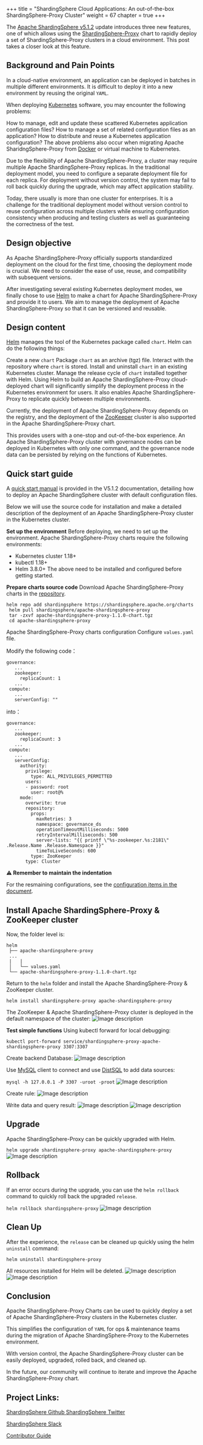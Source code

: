 +++ 
title = "ShardingSphere Cloud Applications: An out-of-the-box ShardingSphere-Proxy Cluster"
weight = 67
chapter = true 
+++

The [Apache ShardingSphere v5.1.2](https://shardingsphere.apache.org/document/5.1.2/en/overview/) update introduces three new features, one of which allows using the [ShardingSphere-Proxy](https://shardingsphere.apache.org/document/current/en/quick-start/shardingsphere-proxy-quick-start/) chart to rapidly deploy a set of ShardingSphere-Proxy clusters in a cloud environment. This post takes a closer look at this feature.

## Background and Pain Points
In a cloud-native environment, an application can be deployed in batches in multiple different environments. It is difficult to deploy it into a new environment by reusing the original `YAML`.

When deploying [Kubernetes](https://kubernetes.io/) software, you may encounter the following problems:

How to manage, edit and update these scattered Kubernetes application configuration files?
How to manage a set of related configuration files as an application?
How to distribute and reuse a Kubernetes application configuration?
The above problems also occur when migrating Apache SharidngSphere-Proxy from [Docker](https://www.docker.com/) or virtual machine to Kubernetes.

Due to the flexibility of Apache ShardingSphere-Proxy, a cluster may require multiple Apache ShardingSphere-Proxy replicas. In the traditional deployment model, you need to configure a separate deployment file for each replica. For deployment without version control, the system may fail to roll back quickly during the upgrade, which may affect application stability.

Today, there usually is more than one cluster for enterprises. It is a challenge for the traditional deployment model without version control to reuse configuration across multiple clusters while ensuring configuration consistency when producing and testing clusters as well as guaranteeing the correctness of the test.

## Design objective
As Apache ShardingSphere-Proxy officially supports standardized deployment on the cloud for the first time, choosing the deployment mode is crucial. We need to consider the ease of use, reuse, and compatibility with subsequent versions.

After investigating several existing Kubernetes deployment modes, we finally chose to use [Helm](https://helm.sh/) to make a chart for Apache ShardingSphere-Proxy and provide it to users. We aim to manage the deployment of Apache ShardingSphere-Proxy so that it can be versioned and reusable.

## Design content
[Helm](https://helm.sh/) manages the tool of the Kubernetes package called `chart`. Helm can do the following things:

Create a new `chart`
Package `chart` as an archive (tgz) file.
Interact with the repository where `chart` is stored.
Install and uninstall `chart` in an existing Kubernetes cluster.
Manage the release cycle of `chart` installed together with Helm.
Using Helm to build an Apache ShardingSphere-Proxy cloud-deployed chart will significantly simplify the deployment process in the Kubernetes environment for users. It also enables Apache ShardingSphere-Proxy to replicate quickly between multiple environments.

Currently, the deployment of Apache ShardingSphere-Proxy depends on the registry, and the deployment of the [ZooKeeper](https://zookeeper.apache.org/) cluster is also supported in the Apache ShardingSphere-Proxy chart.

This provides users with a one-stop and out-of-the-box experience. An Apache ShardingSphere-Proxy cluster with governance nodes can be deployed in Kubernetes with only one command, and the governance node data can be persisted by relying on the functions of Kubernetes.

## Quick start guide
A [quick start manual](https://shardingsphere.apache.org/document/current/en/user-manual/shardingsphere-proxy/startup/helm/) is provided in the V5.1.2 documentation, detailing how to deploy an Apache ShardingSphere cluster with default configuration files.

Below we will use the source code for installation and make a detailed description of the deployment of an Apache ShardingSphere-Proxy cluster in the Kubernetes cluster.

**Set up the environment**
Before deploying, we need to set up the environment. Apache ShardingSphere-Proxy charts require the following environments:

- Kubernetes cluster 1.18+
- kubectl 1.18+
- Helm 3.8.0+
The above need to be installed and configured before getting started.

**Prepare charts source code**
Download Apache ShardingSphere-Proxy charts in the [repository](https://shardingsphere.apache.org/charts/).

```
helm repo add shardingsphere https://shardingsphere.apache.org/charts
 helm pull shardingsphere/apache-shardingsphere-proxy
 tar -zxvf apache-shardingsphere-proxy-1.1.0-chart.tgz
 cd apache-shardingsphere-proxy
```
Apache ShardingSphere-Proxy charts configuration
Configure `values.yaml` file.

Modify the following code：

```
governance:
   ...
   zookeeper:
     replicaCount: 1
   ...
 compute:
   ...
   serverConfig: ""
```
into：

```
governance:
   ...
   zookeeper:
     replicaCount: 3
   ...
 compute:
   ...
   serverConfig:
     authority:
       privilege:
         type: ALL_PRIVILEGES_PERMITTED
       users:
       - password: root
         user: root@%
     mode:
       overwrite: true
       repository:
         props:
           maxRetries: 3
           namespace: governance_ds
           operationTimeoutMilliseconds: 5000
           retryIntervalMilliseconds: 500
           server-lists: "{{ printf \"%s-zookeeper.%s:2181\" .Release.Name .Release.Namespace }}"
           timeToLiveSeconds: 600
         type: ZooKeeper
       type: Cluster
```
**⚠️ Remember to maintain the indentation**

For the resmaining configurations, see the [configuration items in the document](https://shardingsphere.apache.org/document/current/cn/user-manual/shardingsphere-proxy/startup/helm/#%E9%85%8D%E7%BD%AE%E9%A1%B9).

## Install Apache ShardingSphere-Proxy & ZooKeeper cluster
Now, the folder level is:

```
helm
 ├── apache-shardingsphere-proxy
 ...
 |   |
 │   └── values.yaml
 └── apache-shardingsphere-proxy-1.1.0-chart.tgz
```

Return to the `helm` folder and install the Apache ShardingSphere-Proxy & ZooKeeper cluster.

```
helm install shardingsphere-proxy apache-shardingsphere-proxy
```

The ZooKeeper & Apache ShardingSphere-Proxy cluster is deployed in the default namespace of the cluster:
![Image description](https://dev-to-uploads.s3.amazonaws.com/uploads/articles/qgiae1qf2ryjo6u3cezg.png)
 

**Test simple functions**
Using kubectl forward for local debugging:

```
kubectl port-forward service/shardingsphere-proxy-apache-shardingsphere-proxy 3307:3307
```

Create backend Database:
![Image description](https://dev-to-uploads.s3.amazonaws.com/uploads/articles/n9h3uiw5x1u5kx17rvv0.png)
 

Use [MySQL](https://www.mysql.com/) client to connect and use [DistSQL](https://shardingsphere.apache.org/document/5.1.0/en/concepts/distsql/) to add data sources:

`mysql -h 127.0.0.1 -P 3307 -uroot -proot`
![Image description](https://dev-to-uploads.s3.amazonaws.com/uploads/articles/favmpbg6kmxmk9kyjr2m.png)
 

Create rule:
![Image description](https://dev-to-uploads.s3.amazonaws.com/uploads/articles/wg1xtdrnr4qoa5micudq.png)
 

Write data and query result:
![Image description](https://dev-to-uploads.s3.amazonaws.com/uploads/articles/mei7d27czrq0z3xv81sh.png)
![Image description](https://dev-to-uploads.s3.amazonaws.com/uploads/articles/14j4psiw13q39wcpd9ih.png)
  


## Upgrade
Apache ShardingSphere-Proxy can be quickly upgraded with Helm.

`helm upgrade shardingsphere-proxy apache-shardingsphere-proxy`
![Image description](https://dev-to-uploads.s3.amazonaws.com/uploads/articles/2zzkgi71sz5tnjqumspp.png)
 

## Rollback
If an error occurs during the upgrade, you can use the `helm rollback` command to quickly roll back the upgraded `release`.

`helm rollback shardingsphere-proxy`
![Image description](https://dev-to-uploads.s3.amazonaws.com/uploads/articles/p28l2jlbg1dt0pthbesh.png)
 

## Clean Up
After the experience, the `release` can be cleaned up quickly using the helm `uninstall` command:

`helm uninstall shardingsphere-proxy`

All resources installed for Helm will be deleted.
![Image description](https://dev-to-uploads.s3.amazonaws.com/uploads/articles/vsg3omz4jb2jfkx0olsv.png)
 ![Image description](https://dev-to-uploads.s3.amazonaws.com/uploads/articles/xgunqw1hmaaq8n17ddix.png)
 


## Conclusion
Apache ShardingSphere-Proxy Charts can be used to quickly deploy a set of Apache ShardingSphere-Proxy clusters in the Kubernetes cluster.

This simplifies the configuration of `YAML` for ops & maintenance teams during the migration of Apache ShardingSphere-Proxy to the Kubernetes environment.

With version control, the Apache ShardingSphere-Proxy cluster can be easily deployed, upgraded, rolled back, and cleaned up.

In the future, our community will continue to iterate and improve the Apache ShardingSphere-Proxy chart.

## Project Links:
[ShardingSphere Github
](https://github.com/apache/shardingsphere/issues?page=1&q=is%3Aopen+is%3Aissue+label%3A%22project%3A+OpenForce+2022%22)
[ShardingSphere Twitter](https://twitter.com/ShardingSphere)

[ShardingSphere Slack](https://join.slack.com/t/apacheshardingsphere/shared_invite/zt-sbdde7ie-SjDqo9~I4rYcR18bq0SYTg)

[Contributor Guide](https://shardingsphere.apache.org/community/cn/contribute/)